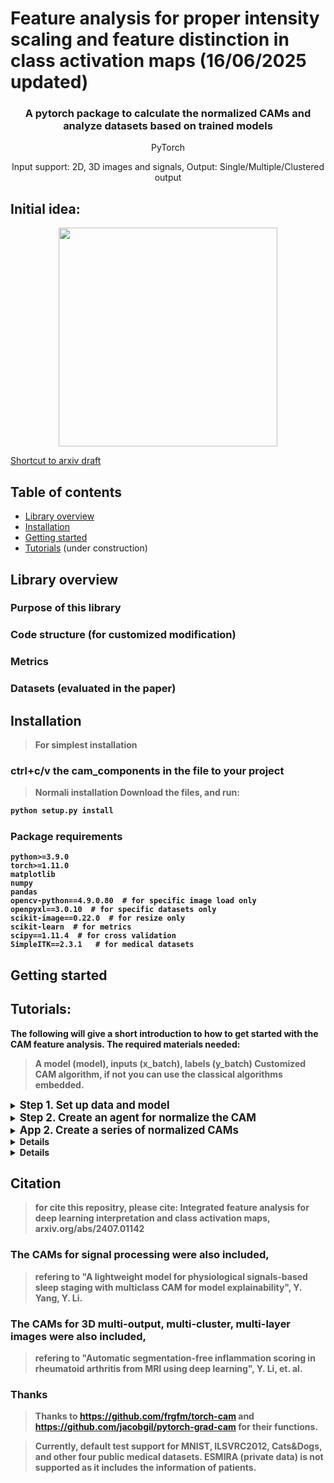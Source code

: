 # Feature analysis for proper intensity scaling and feature distinction in class activation maps (16/06/2025 updated)
</p>
<!--<h1 align="center"><b>Quantus</b></h1>-->
<h3 align="center"><b>A pytorch package to calculate the normalized CAMs and analyze datasets based on trained models</b></h3>
<p align="center">
  PyTorch
<p align="center">
  Input support: 2D, 3D images and signals, Output: Single/Multiple/Clustered output


## Initial idea:
<p align="center">
  <img width="350" src="[/Quantus/main/quantus_logo.png](https://github.com/YanliLi27/IFA/blob/main/example.jpg)">
</p>

[Shortcut to arxiv draft](https://arxiv.org/abs/2407.01142)


## Table of contents
* [Library overview](#library-overview)
* [Installation](#installation)
* [Getting started](#getting-started)
* [Tutorials](#tutorials) (under construction)


## Library overview

### Purpose of this library


### Code structure (for customized modification)


### Metrics


### Datasets (evaluated in the paper)




## Installation
> **For simplest installation**
### ctrl+c/v the <b>cam_components<b> in the file to your project
> Normali installation
Download the files, and run:
```bash
python setup.py install
```

### Package requirements
```
python>=3.9.0
torch>=1.11.0
matplotlib
numpy
pandas
opencv-python==4.9.0.80  # for specific image load only
openpyxl==3.0.10  # for specific datasets only
scikit-image==0.22.0  # for resize only
scikit-learn  # for metrics
scipy==1.11.4  # for cross validation
SimpleITK==2.3.1   # for medical datasets
```

## Getting started
###


## Tutorials:
The following will give a short introduction to how to get started with the CAM feature analysis. The required materials needed:
> A model (model), inputs (x_batch), labels (y_batch)
> Customized CAM algorithm, if not you can use the classical algorithms embedded.

<details>
<summary><b><big>Step 1. Set up data and model</big></b></summary>
The first step is to have the data and model for calculating the normalized saliency maps, here we take MNIST classification task as an examples. (these predefined lines of code are simplified and adopted from ./runner/predefined_runner.py for easy use.)

```python
import torch
import torchvision
from torchvision import transforms
from cam_components.camagent import CAMAgent
  
# Enable GPU.
device = torch.device("cuda:0" if torch.cuda.is_available() else "cpu")

# Load a pre-trained model.
from predefined.natural_components.models.scratch_model import scratch_mnist
model = scratch_mnist(in_channel=in_channel, num_classes=num_classes)
# load example weights
if device.type == "cpu":
    model.load_state_dict(torch.load("weights/mnist_example.model", map_location=torch.device('cpu')))
else: 
    model.load_state_dict(torch.load("weights/mnist_example.model"))
target_layer:list = [model.conv3]

# Load datasets and make loaders.
dataset = torchvision.datasets.MNIST(root='./sample_data', download=True, transform=transforms.Compose([transforms.ToTensor()]))

# Load a batch of inputs and outputs to use for XAI evaluation.
x_batch, y_batch = iter(torch.utils.data.DataLoader(dataset, batch_size=24)).next()
x_batch, y_batch = x_batch.cpu().numpy(), y_batch.cpu().numpy()
```
</details>

<details>
<summary><b><big>Step 2. Create an agent for normalize the CAM</big></b></summary>
The second step is to create an agent to analyze the CAMs across the dataset and normalize the then generated CAMs.
> For output, you need a name of your task `your_task'.
```python
your_task:str = 'Example'  # name of the task 
agent = CAMAgent(model,   # your model
                 target_layer,  # the layer/layers for obtaining heatmaps
                 dataset,  # Dataset, not Dataloader
  
                 # The following attributes are typically default
                 groups=1,  # if group conv in your model
                 ram=False,  # for regression tasks, regression activation mapping
                 cam_method='fullcam',  # ['gradcam', , 'fullcam', 'gradcampp', 'xgradcam', ... ] more in './cam_components/methods/*cam.py'
                 name_str=f'{your_task}',  # output name: './output/*namestr*/im'
                 batch_size=batch_size,  # for acceleration
                 select_category=select_category,  # default to be 0, the target category in your task
                 rescale='norm',  # ['norm', 'tanh']  different method for calibration and rescaling
                 remove_minus_flag=False,  # If only keep the values above 0 in orginal weighted heatmaps
                 scale_ratio=1,  # for better visualization
                 feature_selection='all',  # ['reverse_diff_top', 'max', 'top', 'diff_top', 'freq', 'index', 'all'] feature distinction
                 feature_selection_ratio=1.0,  # The ratio of selected features/all features
                 cam_type='2D')  # Output dimension.

```
</details>

<details>
<summary><b><big>App 1. Create a single normalized CAM</big></b></summary>
To create a single normalized CAM first extend it to shape of 2D [batch, 1, L, W] / 3D [batch, 1, H, L, W].
```python
x_batch, y_batch = iter(test_loader).next()
x_batch, y_batch = x_batch.cpu().numpy(), y_batch.cpu().numpy()
x_indiv, y_indiv = x_batch[0], y_batch[0]  # just example
x_indiv = torch.from_numpy(x_indiv[np.newaxis, :])  # .to(device) if model on device

indiv_cam = Agent.indiv_return(x_indiv, select_category)
# indiv_cam: shape of 2D [batch, 1(Group Conv), 1(category in list), L, W] / 3D [batch, 1(Group Conv), 1(category in list), H, L, W]
```
</details>



<details>
<summary><b><big>App 2. Create a series of normalized CAMs</big></b></summary>
To create a normalized CAM first extend it to shape of 2D [batch, 1, L, W] / 3D [batch, 1, H, L, W].
```python
Agent.creator_main(dataset,   # your dataset, optional - None = use dataset while initialization
                   [categories],    # select the categories
                   eval_act='corr',  # metrics calculation
                   # type of evaluation: 'corr':correlation, 'basic':mask-based evaluation, more see the paper
                   cam_save=True,  # If save the heatmaps in 'output/*namestr*/cam'
                   cluster=None,   # If merge the results of multiple outputs
                   use_origin=False,   # If overlay the original images and the heatmaps
                   max_iter=None)   # early stop steps
```
</details>

<details>
### Afterward analysis
For feature analysis results, you can find the importance matrices in 'output/`your_task'/im'.
</details>

<details>
### Extension:
#### 1. Examples
main.py provides some examples of runners, with some predefined tasks and datasets that were presented in the manuscript.
> Find them in the ./runner.
> In main.py, examples were given for generating CAMs of MNIST, ILSVRC2012, Cats&Dogs and other four medical image tasks with the default paths.

#### 2. **Add more CAM methods, please see the './cam_components/methods/*cam.py'**

#### 3. **Change the functions for importance matrices and evaluation, see './cam_components/metric/*.py'**

#### 4. For the output, you can create a dir named output for collection, the default is './output/*namestr*/im&cam&figs'.
> Importance matrices for features: './output/*namestr*/im'
> Saved heatmaps: './output/*namestr*/cam'
> Metrics of evalution: './output/*namestr*/figs'
</details>

## Citation
> for cite this repositry, please cite: Integrated feature analysis for deep learning interpretation and class activation maps, arxiv.org/abs/2407.01142

### The CAMs for signal processing were also included, 
> refering to "A lightweight model for physiological signals-based sleep staging with multiclass CAM for model explainability", Y. Yang, Y. Li.

### The CAMs for 3D multi-output, multi-cluster, multi-layer images were also included,
> refering to "Automatic segmentation-free inflammation scoring in rheumatoid arthritis from MRI using deep learning", Y. Li, et. al.

### Thanks
> Thanks to https://github.com/frgfm/torch-cam and https://github.com/jacobgil/pytorch-grad-cam for their functions.

> Currently, default test support for MNIST, ILSVRC2012, Cats&Dogs, and other four public medical datasets. ESMIRA (private data) is not supported as it includes the information of patients.


